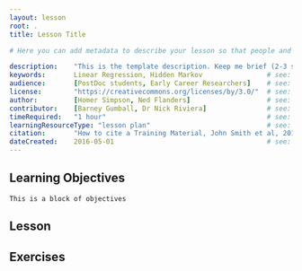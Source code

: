 ```yaml
---
layout: lesson
root: .
title: Lesson Title

# Here you can add metadata to describe your lesson so that people and search engines can understand what it's about. Please try to use fields from the Schema.org CreativeWork type - https://schema.org/CreativeWork

description:    "This is the template description. Keep me brief (2-3 sentences)"
keywords:       Linear Regression, Hidden Markov                # see: https://schema.org/keywords
audience:       [PostDoc students, Early Career Researchers]    # see: https://schema.org/audience
license:        "https://creativecommons.org/licenses/by/3.0/"  # see: schema.org/license
author:         [Homer Simpson, Ned Flanders]                   # see: https://schema.org/author
contributor:    [Barney Gumball, Dr Nick Riviera]               # see: https://schema.org/contributor
timeRequired:   "1 hour"                                        # see: https://schema.org/timeRequired
learningResourceType: "lesson plan"                             # see: https://schema.org/learningResourceType
citation:       "How to cite a Training Material, John Smith et al, 2015" # see: https://schema.org/citation
dateCreated:    2016-05-01                                      # see: https://schema.org/dateCreated
---
```


## Learning Objectives 

    This is a block of objectives



## Lesson 


## Exercises
